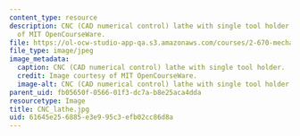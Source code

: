 ```yaml
---
content_type: resource
description: CNC (CAD numerical control) lathe with single tool holder. Image courtesy
  of MIT OpenCourseWare.
file: https://ol-ocw-studio-app-qa.s3.amazonaws.com/courses/2-670-mechanical-engineering-tools-january-iap-2004/61645e256885e3e995c3efb02cc86d8a_CNC_lathe.jpg
file_type: image/jpeg
image_metadata:
  caption: CNC (CAD numerical control) lathe with single tool holder.
  credit: Image courtesy of MIT OpenCourseWare.
  image-alt: CNC (CAD numerical control) lathe with single tool holder.
parent_uid: fb05650f-0566-01f3-dc7a-b8e25aca4dda
resourcetype: Image
title: CNC_lathe.jpg
uid: 61645e25-6885-e3e9-95c3-efb02cc86d8a
---
```

